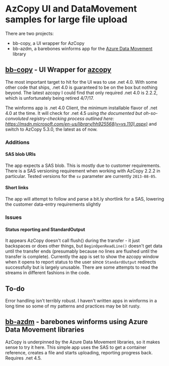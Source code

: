 # AzCopy UI and DataMovement samples for large file upload

There are two projects:
- bb-copy, a UI wrapper for AzCopy
- bb-azdm, a barebones winforms app for the [Azure Data Movement](https://github.com/Azure/azure-storage-net-data-movement) library

## [bb-copy](https://github.com/jpda/bb-azcopy/tree/master/bb-azcopy) - UI Wrapper for [azcopy](https://docs.microsoft.com/en-us/azure/storage/storage-use-azcopy)
The most important target to hit for the UI was to use .net 4.0. With some other code that ships, .net 4.0 is guaranteed to be on the box but nothing beyond. The latest azcopy I could find that only required .net 4.0 is 2.2.2, which is unfortunately being retired 4/7/17. 

The winforms app is .net 4.0 Client, the minimum installable flavor of .net 4.0 at the time. It will check for .net 4.5 *using the documented but oh-so-convoluted registry-checking process outlined here: https://msdn.microsoft.com/en-us/library/hh925568(v=vs.110).aspx)* and switch to AzCopy 5.3.0, the latest as of now.

### Additions
#### SAS blob URIs
The app expects a SAS blob. This is mostly due to customer requirements. There is a SAS versioning requirement when working with AzCopy 2.2.2 in particular. Tested versions for the `sv` parameter are currently `2013-08-05`.
#### Short links
The app will attempt to follow and parse a bit.ly shortlink for a SAS, lowering the customer data-entry requirements slightly
### Issues
#### Status reporting and StandardOutput
It appears AzCopy doesn't call flush() during the transfer - it just backspaces or does other things, but `BeginOpenReadLine()` doesn't get data until the transfer ends (presumably because no lines are flushed until the transfer is complete). Currently the app is set to show the azcopy window when it opens to report status to the user since `StandardOutput` redirects successfully but is largely unusable. There are some attempts to read the streams in different fashions in the code.
## To-do
Error handling isn't terribly robust. I haven't written apps in winforms in a long time so some of my patterns and practices may be bit rusty.

## [bb-azdm](https://github.com/jpda/bb-azcopy/tree/master/bb-azdm) - barebones winforms using Azure Data Movement libraries
AzCopy is underpinned by the Azure Data Movement libraries, so it makes sense to try it here. This simple app uses the SAS to get a container reference, creates a file and starts uploading, reporting progress back. Requires .net 4.5.
